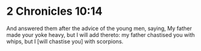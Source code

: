 # 2 Chronicles 10:14

And answered them after the advice of the young men, saying, My father made your yoke heavy, but I will add thereto: my father chastised you with whips, but I [will chastise you] with scorpions.